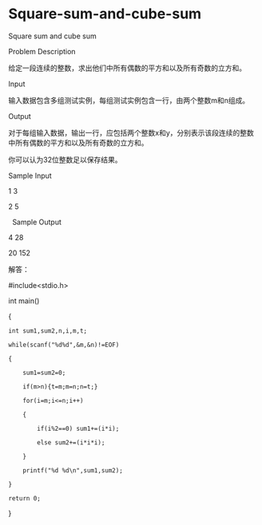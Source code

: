 # Square-sum-and-cube-sum

Square sum and cube sum

Problem Description

给定一段连续的整数，求出他们中所有偶数的平方和以及所有奇数的立方和。 


Input

输入数据包含多组测试实例，每组测试实例包含一行，由两个整数m和n组成。 


Output

对于每组输入数据，输出一行，应包括两个整数x和y，分别表示该段连续的整数中所有偶数的平方和以及所有奇数的立方和。

你可以认为32位整数足以保存结果。 


Sample Input

1 3

2 5

 
Sample Output

4 28

20 152


解答：

#include<stdio.h>

int main()

{

    int sum1,sum2,n,i,m,t;
    
    while(scanf("%d%d",&m,&n)!=EOF)
    
    {
    
        sum1=sum2=0;
        
        if(m>n){t=m;m=n;n=t;}
        
        for(i=m;i<=n;i++)
        
        {
        
            if(i%2==0) sum1+=(i*i);
            
            else sum2+=(i*i*i);
            
        }
        
        printf("%d %d\n",sum1,sum2);
        
    }
    
    return 0;
    
}

